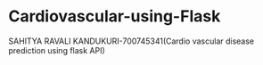 # Cardiovascular-using-Flask
SAHITYA RAVALI KANDUKURI-700745341(Cardio vascular disease prediction using flask API)
